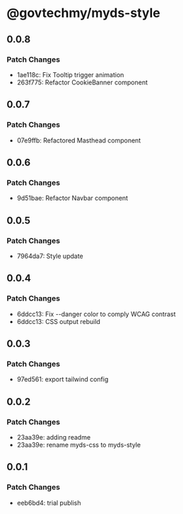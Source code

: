 # @govtechmy/myds-style

## 0.0.8

### Patch Changes

- 1ae118c: Fix Tooltip trigger animation
- 263f775: Refactor CookieBanner component

## 0.0.7

### Patch Changes

- 07e9ffb: Refactored Masthead component

## 0.0.6

### Patch Changes

- 9d51bae: Refactor Navbar component

## 0.0.5

### Patch Changes

- 7964da7: Style update

## 0.0.4

### Patch Changes

- 6ddcc13: Fix --danger color to comply WCAG contrast
- 6ddcc13: CSS output rebuild

## 0.0.3

### Patch Changes

- 97ed561: export tailwind config

## 0.0.2

### Patch Changes

- 23aa39e: adding readme
- 23aa39e: rename myds-css to myds-style

## 0.0.1

### Patch Changes

- eeb6bd4: trial publish
